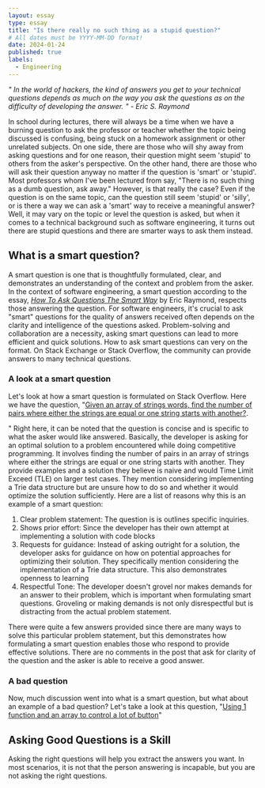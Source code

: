 ```yaml
---
layout: essay
type: essay
title: "Is there really no such thing as a stupid question?"
# All dates must be YYYY-MM-DD format!
date: 2024-01-24
published: true
labels:
  - Engineering
---
```


*" In the world of hackers, the kind of answers you get to your technical questions depends as much on the way you ask the questions as on the difficulty of developing the answer. " - Eric S. Raymond*

In school during lectures, there will always be a time when we have a burning question to ask the professor or teacher whether the topic being discussed is confusing, being stuck on a homework assignment or other unrelated subjects. On one side, there are those who will shy away from asking questions and for one reason, their question might seem 'stupid' to others from the asker's perspective. On the other hand, there are those who will ask their question anyway no matter if the question is 'smart' or 'stupid'. Most professors whom I've been lectured from say, "There is no such thing as a dumb question, ask away." However, is that really the case? Even if the question is on the same topic, can the question still seem 'stupid' or 'silly', or is there a way we can ask a 'smart' way to receive a meaningful answer? Well, it may vary on the topic or level the question is asked, but when it comes to a technical background such as software engineering, it turns out there are stupid questions and there are smarter ways to ask them instead.

## What is a smart question?

A smart question is one that is thoughtfully formulated, clear, and demonstrates an understanding of the context and problem from the asker. In the context of software engineering, a smart question according to the essay, <a href="http://www.catb.org/esr/faqs/smart-questions.html">*How To Ask Questions The Smart Way*</a> by Eric Raymond, respects those answering the question. For software engineers, it's crucial to ask "smart" questions for the quality of answers received often depends on the clarity and intelligence of the questions asked. Problem-solving and collaboration are a necessity, asking smart questions can lead to more efficient and quick solutions. How to ask smart questions can very on the format. On Stack Exchange or Stack Overflow, the community can provide answers to many technical questions.

### A look at a smart question

Let's look at how a smart question is formulated on Stack Overflow. Here we have the question, "<a href="https://stackoverflow.com/questions/77720836/given-an-array-of-strings-words-find-the-number-of-pairs-where-either-the-strin">Given an array of strings words, find the number of pairs where either the strings are equal or one string starts with another?</a>.</p>" Right here, it can be noted that the question is concise and is specific to what the asker would like answered. Basically, the developer is asking for an optimal solution to a problem encountered while doing competitive programming. It involves finding the number of pairs in an array of strings where either the strings are equal or one string starts with another. They provide examples and a solution they believe is naive and would Time Limit Exceed (TLE) on larger test cases. They mention considering implementing a Trie data structure but are unsure how to do so and whether it would optimize the solution sufficiently. Here are a list of reasons why this is an example of a smart question:

1. Clear problem statement: The question is is outlines specific inquiries.
2. Shows prior effort: Since the developer has their own attempt at implementing a solution with code blocks
3. Requests for guidance: Instead of asking outright for a solution, the developer asks for guidance on how on potential approaches for optimizing their solution. They specifically mention considering the implementation of a Trie data structure. This also demonstrates openness to learning
4. Respectful Tone: The developer doesn't grovel nor makes demands for an answer to their problem, which is important when formulating smart questions. Groveling or making demands is not only disrespectful but is distracting from the actual problem statement.

There were quite a few answers provided since there are many ways to solve this particular problem statement, but this demonstrates how formulating a smart question enables those who respond to provide effective solutions. There are no comments in the post that ask for clarity of the question and the asker is able to receive a good answer.

### A bad question

Now, much discussion went into what is a smart question, but what about an example of a bad question? Let's take a look at this question, "<a href="https://stackoverflow.com/questions/77882675/using-1-function-and-an-array-to-control-a-lot-of-button">Using 1 function and an array to control a lot of button</a>"


## Asking Good Questions is a Skill

Asking the right questions will help you extract the answers you want. In most scenarios, it is not that the person answering is incapable, but you are not asking the right questions.
